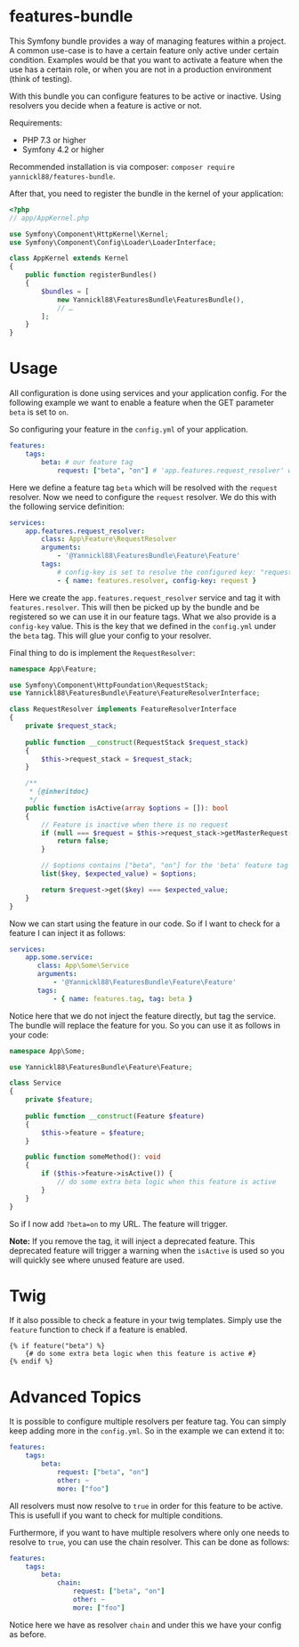 # features-bundle
This Symfony bundle provides a way of managing features within a project. A common use-case is to have a certain feature only active under certain condition. Examples would be that you want to activate a feature when the use has a certain role, or when you are not in a production environment (think of testing).

With this bundle you can configure features to be active or inactive. Using resolvers you decide when a feature is active or not.

Requirements:
- PHP 7.3 or higher
- Symfony 4.2 or higher
 
Recommended installation is via composer: `composer require yannickl88/features-bundle`.

After that, you need to register the bundle in the kernel of your application:

```php
<?php
// app/AppKernel.php

use Symfony\Component\HttpKernel\Kernel;
use Symfony\Component\Config\Loader\LoaderInterface;

class AppKernel extends Kernel
{
    public function registerBundles()
    {
        $bundles = [
            new Yannickl88\FeaturesBundle\FeaturesBundle(),
            // …
        ];
    }
}
```

# Usage
All configuration is done using services and your application config. For the following example we want to enable a feature when the GET parameter `beta` is set to `on`.

So configuring your feature in the `config.yml` of your application.

```yml
features:
    tags:
        beta: # our feature tag
            request: ["beta", "on"] # 'app.features.request_resolver' will resolve this key
```

Here we define a feature tag `beta` which will be resolved with the `request` resolver. Now we need to configure the `request` resolver. We do this with the following service definition:
```yml
services:
    app.features.request_resolver:
        class: App\Feature\RequestResolver
        arguments:
            - '@Yannickl88\FeaturesBundle\Feature\Feature'
        tags:
            # config-key is set to resolve the configured key: "request" with the options "beta" and "on"
            - { name: features.resolver, config-key: request }
```
Here we create the `app.features.request_resolver` service and tag it with `features.resolver`. This will then be picked up by the bundle and be registered so we can use it in our feature tags. What we also provide is a `config-key` value. This is the key that we defined in the `config.yml` under the `beta` tag. This will glue your config to your resolver.

Final thing to do is implement the `RequestResolver`:
```php
namespace App\Feature;

use Symfony\Component\HttpFoundation\RequestStack;
use Yannickl88\FeaturesBundle\Feature\FeatureResolverInterface;

class RequestResolver implements FeatureResolverInterface
{
    private $request_stack;
    
    public function __construct(RequestStack $request_stack)
    {
        $this->request_stack = $request_stack;
    }

    /**
     * {@inheritdoc}
     */
    public function isActive(array $options = []): bool
    {
        // Feature is inactive when there is no request
        if (null === $request = $this->request_stack->getMasterRequest()) {
            return false;
        }

        // $options contains ["beta", "on"] for the 'beta' feature tag
        list($key, $expected_value) = $options;

        return $request->get($key) === $expected_value;
    }
}
```
Now we can start using the feature in our code. So if I want to check for a feature I can inject it as follows:
```yml
services:
    app.some.service:
       class: App\Some\Service
       arguments:
           - '@Yannickl88\FeaturesBundle\Feature\Feature'
       tags:
           - { name: features.tag, tag: beta }
```
Notice here that we do not inject the feature directly, but tag the service. The bundle will replace the feature for you. So you can use it as follows in your code:
```php
namespace App\Some;

use Yannickl88\FeaturesBundle\Feature\Feature;

class Service
{
    private $feature;
    
    public function __construct(Feature $feature)
    {
        $this->feature = $feature;
    }

    public function someMethod(): void
    {
        if ($this->feature->isActive()) {
            // do some extra beta logic when this feature is active
        }
    }
}
```
So if I now add `?beta=on` to my URL. The feature will trigger.

__Note:__ If you remove the tag, it will inject a deprecated feature. This deprecated feature will trigger a warning when the `isActive` is used so you will quickly see where unused feature are used.

# Twig
If it also possible to check a feature in your twig templates. Simply use the `feature` function to check if a feature is enabled.

```twig 
{% if feature("beta") %}
    {# do some extra beta logic when this feature is active #}
{% endif %}
```

# Advanced Topics
It is possible to configure multiple resolvers per feature tag. You can simply keep adding more in the `config.yml`. So in the example we can extend it to:
```yml
features:
    tags:
        beta:
            request: ["beta", "on"]
            other: ~
            more: ["foo"]
```
All resolvers must now resolve to `true` in order for this feature to be active. This is usefull if you want to check for multiple conditions.

Furthermore, if you want to have multiple resolvers where only one needs to resolve to `true`, you can use the chain resolver. This can be done as follows:
```yml
features:
    tags:
        beta:
            chain:
                request: ["beta", "on"]
                other: ~
                more: ["foo"]
```
Notice here we have as resolver `chain` and under this we have your config as before.
